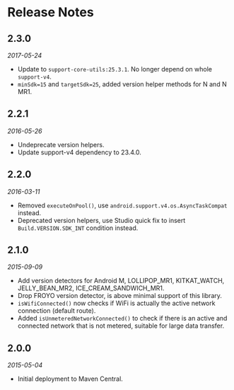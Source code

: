 Release Notes
=============

## 2.3.0
_2017-05-24_

- Update to `support-core-utils:25.3.1`. No longer depend on whole `support-v4`.
- `minSdk=15` and `targetSdk=25`, added version helper methods for N and N MR1.

## 2.2.1
_2016-05-26_

- Undeprecate version helpers.
- Update support-v4 dependency to 23.4.0.

## 2.2.0
_2016-03-11_

- Removed `executeOnPool()`, use `android.support.v4.os.AsyncTaskCompat` instead.
- Deprecated version helpers, use Studio quick fix to insert `Build.VERSION.SDK_INT` condition instead.

## 2.1.0
_2015-09-09_

- Add version detectors for Android M, LOLLIPOP_MR1, KITKAT_WATCH, JELLY_BEAN_MR2, ICE_CREAM_SANDWICH_MR1.
- Drop FROYO version detector, is above minimal support of this library.
- `isWifiConnected()` now checks if WiFi is actually the active network connection (default route).
- Added `isUnmeteredNetworkConnected()` to check if there is an active and connected network that is not metered, suitable for large data transfer.

## 2.0.0
_2015-05-04_

- Initial deployment to Maven Central.